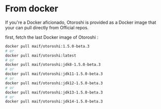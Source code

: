 # From docker

If you're a Docker aficionado, Otoroshi is provided as a Docker image that your can pull directly from Official repos.

first, fetch the last Docker image of Otoroshi :

```sh
docker pull maif/otoroshi:1.5.0-beta.3
# or 
docker pull maif/otoroshi:latest
# or 
docker pull maif/otoroshi:jdk8-1.5.0-beta.3
# or 
docker pull maif/otoroshi:jdk11-1.5.0-beta.3
# or 
docker pull maif/otoroshi:jdk12-1.5.0-beta.3
# or 
docker pull maif/otoroshi:jdk13-1.5.0-beta.3
# or 
docker pull maif/otoroshi:jdk14-1.5.0-beta.3
```